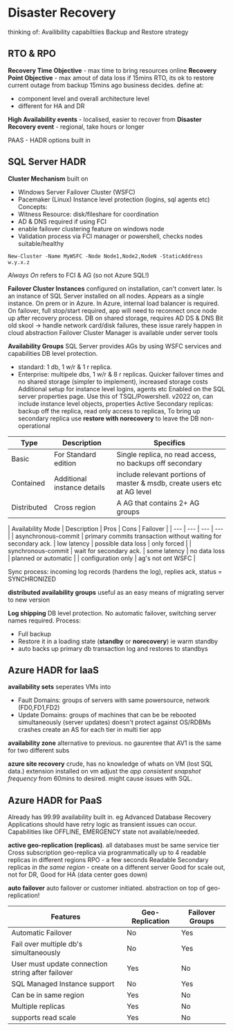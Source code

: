 # Disaster Recovery
thinking of: 
Availibility capabiltiies
Backup and Restore strategy


## RTO & RPO
**Recovery Time Objective** - max time to bring resources online
**Recovery Point Objective** - max amout of data loss
if 15mins RTO, its ok to restore current outage from backup 15mins ago
business decides. define at:
- component level and overall architecture level 
- different for HA and DR 

**High Availability events** - localised, easier to recover from
**Disaster Recovery event** - regional, take hours or longer

PAAS - HADR options built in

## SQL Server HADR
**Cluster Mechanism**
built on
- Windows Server Failover Cluster (WSFC)
- Pacemaker (Linux)
Instance level protection (logins, sql agents etc)
Concepts:
- Witness Resource: disk/fileshare for coordination
- AD & DNS required if using FCI
- enable failover clustering feature on windows node
- Validation process via FCI manager or powershell, checks nodes suitable/healthy
```
New-Cluster -Name MyWSFC -Node Node1,Node2,NodeN -StaticAddress w.y.x.z
```

*Always On* refers to FCI & AG (so not Azure SQL!)

**Failover Cluster Instances** configured on installation, can't convert later. 
Is an instance of SQL Server installed on all nodes. Appears as a single instance. 
On prem or in Azure. In Azure, internal load balancer is required.
On failover, full stop/start required, app will need to reconnect once node up after recovery process.
DB on shared storage, requires AD DS & DNS
Bit old skool -> handle network card/disk failures, these issue rarely happen in cloud abstraction
Failover Cluster Manager is available under server tools

**Availability Groups**
SQL Server provides AGs by using WSFC services and capabilities
DB level protection. 
- standard: 1 db, 1 w/r & 1 r replica. 
- Enterprise: multipele dbs, 1 w/r & 8 r replicas.
Quicker failover times and no shared storage (simpler to implement), increased storage costs
Additional setup for instance level logins, agents etc
Enabled on the SQL server properties page. Use this of TSQL/Powershell.
v2022 on, can include instance level objects, properties
Active Secondary replicas: backup off the replica, read only access to replicas, 
To bring up secondary replica use **restore with norecovery** to leave the DB non-operational


| Type | Description | Specifics | 
| --- | --- | --- |
| Basic | For Standard edition | Single replica, no read access, no backups off secondary |
| Contained | Additional instance details | include relevant portions of master & msdb, create users etc at AG level | 
| Distributed | Cross region | A AG that contains 2+ AG groups |

| Availability Mode | Description | Pros | Cons | Failover |
| --- | --- | --- | --- |
| asynchronous-commit | primary commits transaction without waiting for secondary ack. | low latency | possible data loss | only forced |
| synchronous-commit | wait for secondary ack. | some latency | no data loss | planned or automatic |
| configuration only | ag's not ont WSFC | 

Sync process: incoming log records (hardens the log), replies ack, status = SYNCHRONIZED

**distributed availability groups**
useful as an easy means of migrating server to new version

**Log shipping**
DB level protection. No automatic failover, switching server names required.
Process:
- Full backup
- Restore it in a loading state (**standby** or **norecovery**) ie warm standby
- auto backs up primary db transaction log and restores to standbys 

## Azure HADR for IaaS
**availability sets**
seperates VMs into 
- Fault Domains: groups of servers with same powersource, network (FD0,FD1,FD2)
- Update Domains: groups of machines that can be be rebooted simultaneously (server updates)
doesn't protect against OS/RDBMs crashes
create an AS for each tier in multi tier app

**availability zone**
alternative to previous. no gaurentee that AV1 is the same for two different subs

**azure site recovery**
crude, has no knowledge of whats on VM (lost SQL data.)
extension installed on vm
adjust the *app consistent snapshot frequency* from 60mins to desired. might cause issues with SQL.

## Azure HADR for PaaS
Already has 99.99 availability built in. eg Advanced Database Recovery
Applications should have retry logic as transient issues can occur. 
Capabilities like OFFLINE, EMERGENCY state not available/needed.  

**active geo-replication (replicas)**.
all databases must be same service tier
Cross subscription geo-replica via programmatically
up to 4 readable replicas in different regions
RPO - a few seconds
Readable Secondary replicas *in the same region* - create on a different server
Good for scale out, not for DR, Good for HA (data center goes down)


**auto failover**
auto failover or customer initiated. 
abstraction on top of geo-replication! 

| Features | Geo-Replication | Failover Groups |
| --- | --- | --- |
| Automatic Failover | No | Yes |
| Fail over multiple db's simultaneously | No | Yes |
| User must update connection string after failover | Yes | No |
| SQL Managed Instance support | No | Yes |
| Can be in same region | Yes | No |
| Multiple replicas | Yes | No |
| supports read scale | Yes | No |

